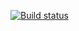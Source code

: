 [![Build status](https://ci.appveyor.com/api/projects/status/8hn0dla83e0oca9e/branch/master?svg=true)](https://ci.appveyor.com/project/maliukota/unit/branch/master)
